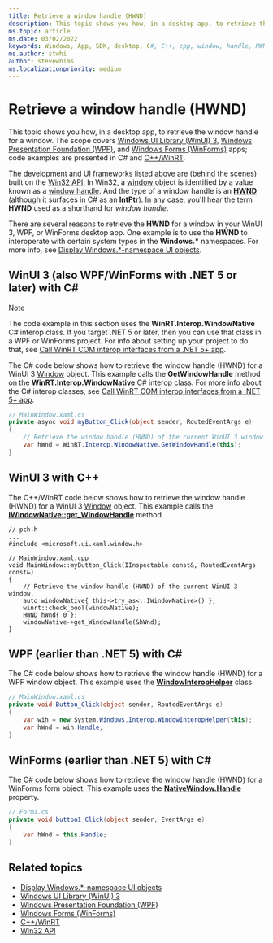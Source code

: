 ```yaml
---
title: Retrieve a window handle (HWND)
description: This topic shows you how, in a desktop app, to retrieve the window handle for a window.
ms.topic: article
ms.date: 03/02/2022
keywords: Windows, App, SDK, desktop, C#, C++, cpp, window, handle, HWND, Windows UI Library, WinUI
ms.author: stwhi
author: stevewhims
ms.localizationpriority: medium
---
```


# Retrieve a window handle (HWND)

This topic shows you how, in a desktop app, to retrieve the window handle for a window. The scope covers [Windows UI Library (WinUI) 3](/windows/apps/winui/winui3/), [Windows Presentation Foundation (WPF)](/dotnet/desktop/wpf/), and [Windows Forms (WinForms)](/dotnet/desktop/winforms/) apps; code examples are presented in C# and [C++/WinRT](/windows/uwp/cpp-and-winrt-apis/).

The development and UI frameworks listed above are (behind the scenes) built on the [Win32 API](/windows/win32/). In Win32, a [window](/windows/win32/winmsg/about-windows) object is identified by a value known as a [window handle](/windows/win32/winmsg/about-windows#window-handle). And the type of a window handle is an **[HWND](/windows/win32/winprog/windows-data-types)** (although it surfaces in C# as an [**IntPtr**](/dotnet/api/system.intptr)). In any case, you'll hear the term **HWND** used as a shorthand for *window handle*.

There are several reasons to retrieve the **HWND** for a window in your WinUI 3, WPF, or WinForms desktop app. One example is to use the **HWND** to interoperate with certain system types in the **Windows.\*** namespaces. For more info, see [Display Windows.\*-namespace UI objects](/windows/apps/develop/ui-input/display-ui-objects).

## WinUI 3 (also WPF/WinForms with .NET 5 or later) with C#

> [!NOTE]
> The code example in this section uses the **WinRT.Interop.WindowNative** C# interop class. If you target .NET 5 or later, then you can use that class in a WPF or WinForms project. For info about setting up your project to do that, see [Call WinRT COM interop interfaces from a .NET 5+ app](/windows/apps/desktop/modernize/winrt-com-interop-csharp).

The C# code below shows how to retrieve the window handle (HWND) for a WinUI 3 [Window](/windows/winui/api/microsoft.ui.xaml.window) object. This example calls the **GetWindowHandle** method on the **WinRT.Interop.WindowNative** C# interop class. For more info about the C# interop classes, see [Call WinRT COM interop interfaces from a .NET 5+ app](/windows/apps/desktop/modernize/winrt-com-interop-csharp).

```csharp
// MainWindow.xaml.cs
private async void myButton_Click(object sender, RoutedEventArgs e)
{
    // Retrieve the window handle (HWND) of the current WinUI 3 window.
    var hWnd = WinRT.Interop.WindowNative.GetWindowHandle(this);
}
```

## WinUI 3 with C++

The C++/WinRT code below shows how to retrieve the window handle (HWND) for a WinUI 3 [Window](/windows/winui/api/microsoft.ui.xaml.window) object. This example calls the [**IWindowNative::get_WindowHandle**](/windows/windows-app-sdk/api/win32/microsoft.ui.xaml.window/nf-microsoft-ui-xaml-window-iwindownative-get_windowhandle) method.

```cppwinrt
// pch.h
...
#include <microsoft.ui.xaml.window.h>

// MainWindow.xaml.cpp
void MainWindow::myButton_Click(IInspectable const&, RoutedEventArgs const&)
{
    // Retrieve the window handle (HWND) of the current WinUI 3 window.
    auto windowNative{ this->try_as<::IWindowNative>() };
    winrt::check_bool(windowNative);
    HWND hWnd{ 0 };
    windowNative->get_WindowHandle(&hWnd);
}
```

## WPF (earlier than .NET 5) with C#

The C# code below shows how to retrieve the window handle (HWND) for a WPF window object. This example uses the [**WindowInteropHelper**](/dotnet/api/system.windows.interop.windowinterophelper) class.

```csharp
// MainWindow.xaml.cs
private void Button_Click(object sender, RoutedEventArgs e)
{
    var wih = new System.Windows.Interop.WindowInteropHelper(this);
    var hWnd = wih.Handle;
}
```

## WinForms (earlier than .NET 5) with C#

The C# code below shows how to retrieve the window handle (HWND) for a WinForms form object. This example uses the [**NativeWindow.Handle**](/dotnet/api/system.windows.forms.nativewindow.handle) property.

```csharp
// Form1.cs
private void button1_Click(object sender, EventArgs e)
{
    var hWnd = this.Handle;
}
```

## Related topics

* [Display Windows.\*-namespace UI objects](/windows/apps/develop/ui-input/display-ui-objects)
* [Windows UI Library (WinUI) 3](/windows/apps/winui/winui3/)
* [Windows Presentation Foundation (WPF)](/dotnet/desktop/wpf/)
* [Windows Forms (WinForms)](/dotnet/desktop/winforms/)
* [C++/WinRT](/windows/uwp/cpp-and-winrt-apis/)
* [Win32 API](/windows/win32/)

